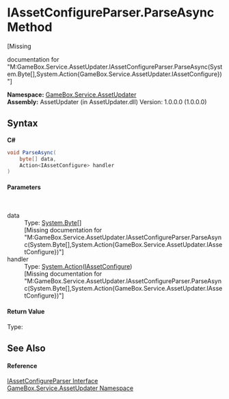 # IAssetConfigureParser.ParseAsync Method 
 

\[Missing <summary> documentation for "M:GameBox.Service.AssetUpdater.IAssetConfigureParser.ParseAsync(System.Byte[],System.Action{GameBox.Service.AssetUpdater.IAssetConfigure})"\]

**Namespace:**&nbsp;<a href="45b2d3e6-eefd-ba09-ac09-d0f384ac18e9">GameBox.Service.AssetUpdater</a><br />**Assembly:**&nbsp;AssetUpdater (in AssetUpdater.dll) Version: 1.0.0.0 (1.0.0.0)

## Syntax

**C#**<br />
``` C#
void ParseAsync(
	byte[] data,
	Action<IAssetConfigure> handler
)
```


#### Parameters
&nbsp;<dl><dt>data</dt><dd>Type: <a href="http://msdn2.microsoft.com/zh-cn/library/yyb1w04y" target="_blank">System.Byte</a>[]<br />\[Missing <param name="data"/> documentation for "M:GameBox.Service.AssetUpdater.IAssetConfigureParser.ParseAsync(System.Byte[],System.Action{GameBox.Service.AssetUpdater.IAssetConfigure})"\]</dd><dt>handler</dt><dd>Type: <a href="http://msdn2.microsoft.com/zh-cn/library/018hxwa8" target="_blank">System.Action</a>(<a href="1fea2c7f-5ed5-7aa6-0e5b-71354989a85f">IAssetConfigure</a>)<br />\[Missing <param name="handler"/> documentation for "M:GameBox.Service.AssetUpdater.IAssetConfigureParser.ParseAsync(System.Byte[],System.Action{GameBox.Service.AssetUpdater.IAssetConfigure})"\]</dd></dl>

#### Return Value
Type: <br />

## See Also


#### Reference
<a href="1fb179d3-a596-ab9a-8441-8b2a87f6c703">IAssetConfigureParser Interface</a><br /><a href="45b2d3e6-eefd-ba09-ac09-d0f384ac18e9">GameBox.Service.AssetUpdater Namespace</a><br />